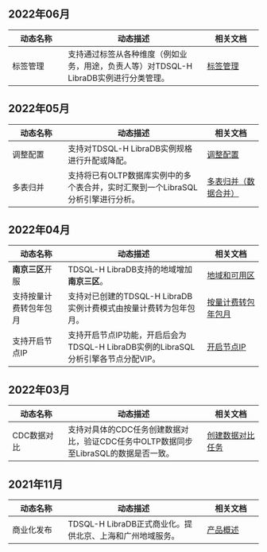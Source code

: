## 2022年06月

<table>
<tr><th width=20%>动态名称</th><th width=50%>动态描述</th><th width=20%>相关文档</th></tr>
<tbody>
<tr>
<td>标签管理</td>
<td>支持通过标签从各种维度（例如业务，用途，负责人等）对TDSQL-H LibraDB实例进行分类管理。</td>
<td><a href="" target="_blank">标签管理</a></td></tr>
</tbody></table>

## 2022年05月

<table>
<tr><th width=20%>动态名称</th><th width=50%>动态描述</th><th width=20%>相关文档</th></tr>
<tbody>
<tr>
<td>调整配置</td>
<td>支持对TDSQL-H LibraDB实例规格进行升配或降配。</td>
<td><a href="" target="_blank">调整配置</a></td></tr>
<tr>
<td>多表归并</td>
<td>支持将已有OLTP数据库实例中的多个表合并，实时汇聚到一个LibraSQL分析引擎进行分析。</td>
<td><a href="" target="_blank">多表归并（数据合并）</a></td></tr>
</tbody></table>

## 2022年04月

<table>
<tr><th width=20%>动态名称</th><th width=50%>动态描述</th><th width=20%>相关文档</th></tr>
<tbody>
<tr>
<td><b>南京三区</b>开服</td>
<td>TDSQL-H LibraDB支持的地域增加<b>南京三区</b>。</td>
<td><a href="https://cloud.tencent.com/document/product/1488/63530" target="_blank">地域和可用区</a></td></tr>
<tr>
<td>支持按量计费转包年包月</td>
<td>支持对已创建的TDSQL-H LibraDB实例计费模式由按量计费转为包年包月。</td>
<td><a href="" target="_blank">按量计费转包年包月</a></td></tr>
<tr>   
<td>支持开启节点IP</td>
<td>支持开启节点IP功能，开启后会为TDSQL-H LibraDB实例的LibraSQL分析引擎各节点分配VIP。</td>
<td><a href="" target="_blank">开启节点IP</a></td></tr>
</tbody></table>

## 2022年03月

<table>
<tr><th width=20%>动态名称</th><th width=50%>动态描述</th><th width=20%>相关文档</th></tr>
<tbody>
<tr>
<td>CDC数据对比</td>
<td>支持对具体的CDC任务创建数据对比，验证CDC任务中OLTP数据同步至LibraSQL的数据是否一致。</td>
<td><a href="https://cloud.tencent.com/document/product/1488/71940" target="_blank">创建数据对比任务</a></td></tr>
</tbody></table>

## 2021年11月

<table>
<tr><th width=20%>动态名称</th><th width=50%>动态描述</th><th width=20%>相关文档</th></tr>
<tbody>
<tr>
<td>商业化发布</td>
<td>TDSQL-H LibraDB正式商业化。提供北京、上海和广州地域服务。</td>
<td><a href="https://cloud.tencent.com/document/product/1488/60828" target="_blank">产品概述</a></td></tr>
</tbody></table>

